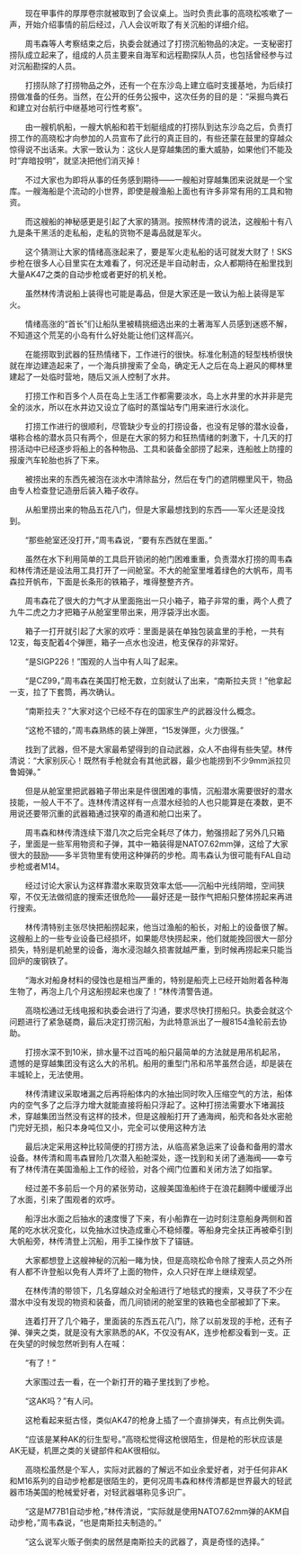 　　现在甲事件的厚厚卷宗就被取到了会议桌上。当时负责此事的高晓松咳嗽了一声，开始介绍事情的前后经过，八人会议听取了有关沉船的详细介绍。

　　周韦森等人考察结束之后，执委会就通过了打捞沉船物品的决定。一支秘密打捞队成立起来了，组成的人员主要来自海军和远程勘探队人员，也包括曾经参与过对沉船勘探的人员。

　　打捞队除了打捞物品之外，还有一个在东沙岛上建立临时支援基地，为后续打捞做准备的任务。当然，在公开的任务公报中，这次任务的目的是：“采掘鸟粪石和建立对台航行中继基地可行性考察”。

　　由一艘机帆船，一艘大帆船和若干划艇组成的打捞队到达东沙岛之后，负责打捞工作的高晓松才向参加的人员宣布了此行的真正目的，有些还蒙在鼓里的穿越众惊得说不出话来。大家一致认为：这伙人是穿越集团的重大威胁，如果他们不能及时“弃暗投明”，就坚决把他们消灭掉！

　　不过大家也为即将从事的任务感到期待——一艘船对穿越集团来说就是一个宝库。一艘海船是个流动的小世界，即使是艘渔船上面也有许多非常有用的工具和物资。

　　而这艘船的神秘感更是引起了大家的猜测。按照林传清的说法，这艘船十有八九是条干黑活的走私船，走私的货物不是毒品就是军火。

　　这个猜测让大家的情绪高涨起来了，要是军火走私船的话可就发大财了！SKS步枪在很多人心目里实在太难看了，何况还是半自动射击，众人都期待在船里找到大量AK47之类的自动步枪或者更好的机关枪。

　　虽然林传清说船上装得也可能是毒品，但是大家还是一致认为船上装得是军火。

　　情绪高涨的“首长”们让船队里被精挑细选出来的土著海军人员感到迷惑不解，不知道这个荒芜的小岛有什么好处能让他们这样高兴。

　　在能捞取到武器的狂热情绪下，工作进行的很快。标准化制造的轻型栈桥很快就在岸边建造起来了，一个海兵排搜索了全岛，确定无人之后在岛上避风的椰林里建起了一处临时营地，随后又派人控制了水井。

　　打捞工作和百多个人员在岛上生活工作都需要淡水，岛上水井里的水并非是完全的淡水，所以在水井边又设立了临时的蒸馏站专门用来进行水淡化。

　　打捞工作进行的很顺利，尽管缺少专业的打捞设备，也没有足够的潜水设备，堪称合格的潜水员只有两个，但是在大家的努力和狂热情绪的刺激下，十几天的打捞活动中已经逐步将船上的各种物品、工具和装备全部捞了起来，连船舷上防撞的报废汽车轮胎也拆了下来。

　　被捞出来的东西先被泡在淡水中清除盐分，然后在专门的遮阴棚里风干，物品由专人检查登记造册后装入箱子收存。

　　从船里捞出来的物品五花八门，但是大家最想找到的东西——军火还是没找到。

　　“那些舱室还没打开，”周韦森说，“要有东西就在里面。”

　　虽然在水下利用简单的工具启开锁闭的舱门困难重重，负责潜水打捞的周韦森和林传清还是设法用工具打开了一间舱室。不大的舱室里堆着绿色的大帆布，周韦森拉开帆布，下面是长条形的铁箱子，堆得整整齐齐。

　　周韦森花了很大的力气才从里面拖出一只小箱子，箱子非常的重，两个人费了九牛二虎之力才把箱子从舱室里带出来，用浮袋浮出水面。

　　箱子一打开就引起了大家的欢呼：里面是装在单独包装盒里的手枪，一共有12支，每支配着4个弹匣，箱子一点水也没进，枪支保存的非常好。

　　“是SIGP226！”围观的人当中有人叫了起来。

　　“是CZ99，”周韦森在美国打枪无数，立刻就认了出来，“南斯拉夫货！”他拿起一支，拉了下套筒，再次确认。

　　“南斯拉夫？”大家对这个已经不存在的国家生产的武器没什么概念。

　　“这枪不错的，”周韦森熟练的装上弹匣，“15发弹匣，火力很强。”

　　找到了武器，但不是大家最希望得到的自动武器，众人不由得有些失望。林传清说：“大家别灰心！既然有手枪就会有其他武器，最少也能捞到不少9mm派拉贝鲁姆弹。”

　　但是从舱室里把武器箱子带出来是件很困难的事情，沉船潜水需要很好的潜水技能，一般人干不了。连林传清这样有一点潜水经验的人也只能算是在凑数，更不用说还要带沉重的武器箱通过狭窄的甬道和舱口出来了。

　　周韦森和林传清连续下潜几次之后完全耗尽了体力，勉强捞起了另外几只箱子，里面是一些军用物资和子弹，其中一箱装得是NATO7.62mm弹，这给了大家很大的鼓励——多半货物里有使用这种弹药的步枪。周韦森认为很可能有FAL自动步枪或者M14。

　　经过讨论大家认为这样靠潜水来取货效率太低——沉船中光线阴暗，空间狭窄，不仅无法做彻底的搜索还很危险——最好还是一鼓作气把船只整体捞起来再进行搜索。

　　林传清特别主张尽快把船捞起来，他当过渔船的船长，对船上的设备很了解。这艘船上的一些专业设备已经损坏，如果能尽快捞起来，他们就能挽回很大一部分损失，特别是机舱里的设备，海水浸泡越久损害就越严重，到时候再捞起来只能当回炉的废钢铁了。

　　“海水对船身材料的侵蚀也是相当严重的，特别是船壳上已经开始附着各种海生物了，再泡上几个月这船捞起来也废了！”林传清警告道。

　　高晓松通过无线电报和执委会进行了沟通，要求尽快打捞船只。执委会就这个问题进行了紧急磋商，最后决定打捞沉船，为此特意派出了一艘8154渔轮前去协助。

　　打捞水深不到10米，排水量不过百吨的船只最简单的方法就是用吊机起吊，遗憾的是穿越集团没有这么大的吊机。船用的重型门吊和吊竿虽然合适，却是装在丰城轮上，无法使用。

　　林传清建议采取堵漏之后再将船体内的水抽出同时吹入压缩空气的方法，船体内的空气多了之后浮力增大就能直接将船只浮起了。这种打捞法需要水下堵漏技术，穿越集团当然没有这样的技术，但是这艘船打开了通海阀，船壳和各处水密舱门完好无损，船只本身吨位又小，完全可以使用这种方法

　　最后决定采用这种比较简便的打捞方法，从临高紧急运来了设备和备用的潜水设备。林传清和周韦森冒险几次潜入船舱深处，逐一找到和关闭了通海阀——幸亏有了林传清在美国渔船上工作的经验，对各个阀门位置和关闭方法了如指掌。

　　经过差不多前后一个月的紧张劳动，这艘美国渔船终于在浪花翻腾中缓缓浮出了水面，引来了围观者的欢呼。

　　船浮出水面之后抽水的速度慢了下来，有小船靠在一边时刻注意船身两侧和首尾的吃水状况变化，以免抽水过快造成重心不稳倾覆。等船身完全扶正再被牵引到大帆船旁，林传清登上沉船，用手工操作放下了锚链。

　　大家都想登上这艘神秘的沉船一睹为快，但是高晓松命令除了搜索人员之外所有人都不许登船以免有人弄坏了上面的物件，众人只好在岸上继续观望。

　　在林传清的带领下，几名穿越众对全船进行了地毯式的搜索，又寻获了不少在潜水中没有发现的物资和装备，而几间锁闭的舱室里的铁箱也全部被卸了下来。

　　连着打开了几个箱子，里面装的东西五花八门，除了以前发现的手枪，还有子弹、弹夹之类，就是没有大家熟悉的AK，不仅没有AK，连步枪都没看到一支。正在失望的时候忽然听到有人在喊：

　　“有了！”

　　大家围过去一看，在一个新打开的箱子里找到了步枪。

　　“这AK吗？”有人问。

　　这枪看起来挺古怪，类似AK47的枪身上插了一个直排弹夹，有点比例失调。

　　“应该是某种AK的衍生型号。”高晓松觉得这枪很陌生，但是枪的形状应该是AK无疑，机匣之类的关键部件和AK很相似。

　　高晓松虽然是个军人，实际对武器的了解远不如业余爱好者，对于任何非AK和M16系列的自动步枪都是很陌生的，更何况周韦森和林传清都是世界最大的轻武器市场美国的枪械爱好者，对轻武器堪称见多识广。

　　“这是M77B1自动步枪，”林传清说，“实际就是使用NATO7.62mm弹的AKM自动步枪，”周韦森说，“也是南斯拉夫制造的。”

　　“这么说军火贩子倒卖的居然是南斯拉夫的武器了，真是奇怪的选择。”
